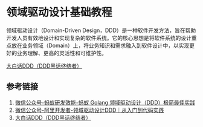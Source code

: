 # 领域驱动设计基础教程


领域驱动设计（Domain-Driven Design，DDD）是一种软件开发方法，旨在帮助开发人员有效地设计和实现复杂的软件系统。它的核心思想是将软件系统的设计重点放在业务领域（Domain）上，将业务知识和需求融入到软件设计中，以实现更好的业务理解、更高的灵活性和可维护性。


[大白话DDD（DDD黑话终结者）](https://juejin.cn/post/7184800180984610873)


## 参考链接
1. [微信公众号-蚂蚁研发效能-蚂蚁 Golang 领域驱动设计（DDD）极简最佳实践](https://mp.weixin.qq.com/s/19uRqscgT3jyWchVtlDNHQ)
2. [微信公众号-阿里开发者-领域驱动设计DDD｜从入门到代码实践](https://mp.weixin.qq.com/s/HMLpjcE0UENUTfMK0Z9n8A)
3. [大白话DDD（DDD黑话终结者）](https://juejin.cn/post/7184800180984610873)